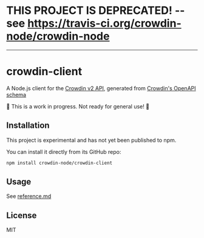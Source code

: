 # THIS PROJECT IS DEPRECATED! -- see https://travis-ci.org/crowdin-node/crowdin-node

---

# crowdin-client

A Node.js client for the [Crowdin v2 API](https://support.crowdin.com/enterprise/api/), 
generated from [Crowdin's OpenAPI schema](https://support.crowdin.com/assets/api/enterprise.yml)

🚧 This is a work in progress. Not ready for general use! 🚧

## Installation

This project is experimental and has not yet been published to npm.

You can install it directly from its GitHub repo:

```sh
npm install crowdin-node/crowdin-client
```

## Usage

See [reference.md](reference.md)

## License

MIT
